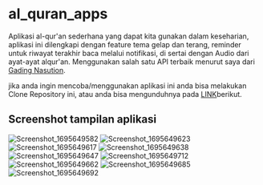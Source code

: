 # al_quran_apps
Aplikasi al-qur'an sederhana yang dapat kita gunakan dalam keseharian, aplikasi ini dilengkapi dengan feature tema gelap dan terang, reminder untuk riwayat terakhir baca melalui notifikasi, di sertai dengan Audio dari ayat-ayat alqur'an.
Menggunakan salah satu API terbaik menurut saya dari [Gading Nasution](https://github.com/gadingnst/quran-api).

jika anda ingin mencoba/menggunakan aplikasi ini anda bisa melakukan Clone Repository ini, atau anda bisa mengunduhnya pada [LINK](https://drive.google.com/file/d/1nWHPI2yq-w6ceEIv1PDvC8doI0_atQDG/view?usp=sharing)berikut.

## Screenshot tampilan aplikasi

![Screenshot_1695649582](https://github.com/Angga-Nugraha/al_quran_apps/assets/76716099/745a0d67-7d9e-4bf4-a25a-ed2a4c0efd09)
![Screenshot_1695649623](https://github.com/Angga-Nugraha/al_quran_apps/assets/76716099/c87ad3fe-1937-45c9-a8d6-89b54286ea3e)
![Screenshot_1695649617](https://github.com/Angga-Nugraha/al_quran_apps/assets/76716099/864ce2b7-70d2-4fc3-a924-242ace96ac97)
![Screenshot_1695649638](https://github.com/Angga-Nugraha/al_quran_apps/assets/76716099/bca1e4ce-47d6-431c-8a0b-48ea8d50e6af)
![Screenshot_1695649647](https://github.com/Angga-Nugraha/al_quran_apps/assets/76716099/ee7f42de-0406-487d-b302-8b48b4e0da37)
![Screenshot_1695649712](https://github.com/Angga-Nugraha/al_quran_apps/assets/76716099/f3423c7e-8274-4956-8b62-eab82850de91)
![Screenshot_1695649662](https://github.com/Angga-Nugraha/al_quran_apps/assets/76716099/7c21856f-2dd2-4608-ac77-18316a16b6dc)
![Screenshot_1695649685](https://github.com/Angga-Nugraha/al_quran_apps/assets/76716099/8ad50c82-1a90-4214-b2b7-559adb9c934c)
![Screenshot_1695649692](https://github.com/Angga-Nugraha/al_quran_apps/assets/76716099/55e7ec81-d655-4526-bd4e-75a6b85d955a)
